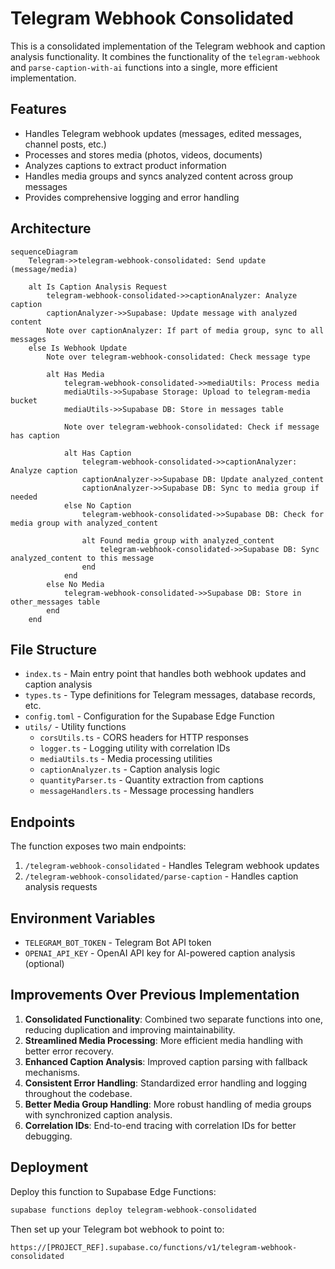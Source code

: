 # Telegram Webhook Consolidated

This is a consolidated implementation of the Telegram webhook and caption analysis functionality. It combines the functionality of the `telegram-webhook` and `parse-caption-with-ai` functions into a single, more efficient implementation.

## Features

- Handles Telegram webhook updates (messages, edited messages, channel posts, etc.)
- Processes and stores media (photos, videos, documents)
- Analyzes captions to extract product information
- Handles media groups and syncs analyzed content across group messages
- Provides comprehensive logging and error handling

## Architecture

```mermaid
sequenceDiagram
    Telegram->>telegram-webhook-consolidated: Send update (message/media)
    
    alt Is Caption Analysis Request
        telegram-webhook-consolidated->>captionAnalyzer: Analyze caption
        captionAnalyzer->>Supabase: Update message with analyzed content
        Note over captionAnalyzer: If part of media group, sync to all messages
    else Is Webhook Update
        Note over telegram-webhook-consolidated: Check message type
        
        alt Has Media
            telegram-webhook-consolidated->>mediaUtils: Process media
            mediaUtils->>Supabase Storage: Upload to telegram-media bucket
            mediaUtils->>Supabase DB: Store in messages table
            
            Note over telegram-webhook-consolidated: Check if message has caption
            
            alt Has Caption
                telegram-webhook-consolidated->>captionAnalyzer: Analyze caption
                captionAnalyzer->>Supabase DB: Update analyzed_content
                captionAnalyzer->>Supabase DB: Sync to media group if needed
            else No Caption
                telegram-webhook-consolidated->>Supabase DB: Check for media group with analyzed_content
                
                alt Found media group with analyzed_content
                    telegram-webhook-consolidated->>Supabase DB: Sync analyzed_content to this message
                end
            end
        else No Media
            telegram-webhook-consolidated->>Supabase DB: Store in other_messages table
        end
    end
```

## File Structure

- `index.ts` - Main entry point that handles both webhook updates and caption analysis
- `types.ts` - Type definitions for Telegram messages, database records, etc.
- `config.toml` - Configuration for the Supabase Edge Function
- `utils/` - Utility functions
  - `corsUtils.ts` - CORS headers for HTTP responses
  - `logger.ts` - Logging utility with correlation IDs
  - `mediaUtils.ts` - Media processing utilities
  - `captionAnalyzer.ts` - Caption analysis logic
  - `quantityParser.ts` - Quantity extraction from captions
  - `messageHandlers.ts` - Message processing handlers

## Endpoints

The function exposes two main endpoints:

1. `/telegram-webhook-consolidated` - Handles Telegram webhook updates
2. `/telegram-webhook-consolidated/parse-caption` - Handles caption analysis requests

## Environment Variables

- `TELEGRAM_BOT_TOKEN` - Telegram Bot API token
- `OPENAI_API_KEY` - OpenAI API key for AI-powered caption analysis (optional)

## Improvements Over Previous Implementation

1. **Consolidated Functionality**: Combined two separate functions into one, reducing duplication and improving maintainability.
2. **Streamlined Media Processing**: More efficient media handling with better error recovery.
3. **Enhanced Caption Analysis**: Improved caption parsing with fallback mechanisms.
4. **Consistent Error Handling**: Standardized error handling and logging throughout the codebase.
5. **Better Media Group Handling**: More robust handling of media groups with synchronized caption analysis.
6. **Correlation IDs**: End-to-end tracing with correlation IDs for better debugging.

## Deployment

Deploy this function to Supabase Edge Functions:

```bash
supabase functions deploy telegram-webhook-consolidated
```

Then set up your Telegram bot webhook to point to:

```
https://[PROJECT_REF].supabase.co/functions/v1/telegram-webhook-consolidated
